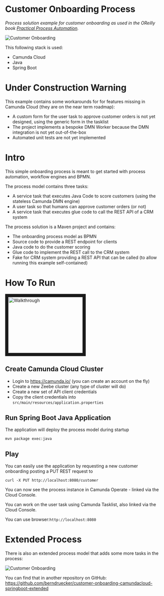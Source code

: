 # Customer Onboarding Process

*Process solution example for customer onboarding as used in the OReilly book [Practical Process Automation](https://processautomationbook.com/).*

![Customer Onboarding](docs/customer-onboarding-simple.png)

This following stack is used:

* Camunda Cloud
* Java
* Spring Boot

# Under Construction Warning

This example contains some workarounds for for features missing in Camunda Cloud (they are on the near term roadmap):

* A custom form for the user task to approve customer orders is not yet designed, using the generic form in the tasklist
* The project implements a bespoke DMN Worker because the DMN integration is not yet out-of-the-box
* Automated unit tests are not yet implemented

# Intro

This simple onboarding process is meant to get started with process automation, workflow engines and BPMN.

The process model contains three tasks:

* A service task that executes Java Code to score customers (using the stateless Camunda DMN engine)
* A user task so that humans can approve customer orders (or not)
* A service task that executes glue code to call the REST API of a CRM system

The process solution is a Maven project and contains:

* The onboarding process model as BPMN
* Source code to provide a REST endpoint for clients
* Java code to do the customer scoring
* Glue code to implement the REST call to the CRM system
* Fake for CRM system providing a REST API that can be called (to allow running this example self-contained)


# How To Run

<a href="http://www.youtube.com/watch?feature=player_embedded&v=QUB0dSBBMPM" target="_blank"><img src="http://img.youtube.com/vi/QUB0dSBBMPM/0.jpg" alt="Walkthrough" width="240" height="180" border="10" /></a>

## Create Camunda Cloud Cluster

* Login to https://camunda.io/ (you can create an account on the fly)
* Create a new Zeebe cluster (any type of cluster will do)
* Create a new set of API client credentials
* Copy the client credentials into `src/main/resources/application.properties`


## Run Spring Boot Java Application

The application will deploy the process model during startup

`mvn package exec:java`


## Play

You can easily use the application by requesting a new customer onboarding posting a PUT REST request to 

`curl -X PUT http://localhost:8080/customer`

You can now see the process instance in Camunda Operate - linked via the Cloud Console.

You can work on the user task using Camunda Tasklist, also linked via the Cloud Console.

You can use browser:`http://localhost:8080`

# Extended Process

There is also an extended process model that adds some more tasks in the process: 

![Customer Onboarding](docs/customer-onboarding-extended.png)

You can find that in another repository on GitHub: https://github.com/berndruecker/customer-onboarding-camundacloud-springboot-extended

